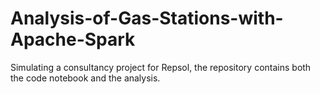 # Analysis-of-Gas-Stations-with-Apache-Spark
Simulating a consultancy project for Repsol, the repository contains both the code notebook and the analysis.
